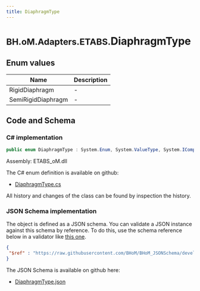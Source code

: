 ```yaml
---
title: DiaphragmType
---
```


# <small>BH.oM.Adapters.ETABS.</small>**DiaphragmType**



## Enum values

| Name            | Description                                                    |
|-----------------|----------------------------------------------------------------|
| RigidDiaphragm |  -  |
| SemiRigidDiaphragm |  -  |


## Code and Schema

### C# implementation

``` C# title="C#"
public enum DiaphragmType : System.Enum, System.ValueType, System.IComparable, System.ISpanFormattable, System.IFormattable, System.IConvertible
```

Assembly: ETABS_oM.dll

The C# enum definition is available on github:

- [DiaphragmType.cs](https://github.com/BHoM/ETABS_Toolkit/blob/develop/ETABS_oM/Enums\Diaphragm.cs)

All history and changes of the class can be found by inspection the history.
### JSON Schema implementation

The object is defined as a JSON schema. You can validate a JSON instance against this schema by reference. To do this, use the schema reference below in a validator like [this one](https://www.jsonschemavalidator.net/).

``` json title="JSON Schema"
{
 "$ref" : "https://raw.githubusercontent.com/BHoM/BHoM_JSONSchema/develop/ETABS_oM/DiaphragmType.json"
}
```

The JSON Schema is available on github here:

- [DiaphragmType.json](https://github.com/BHoM/BHoM_JSONSchema/blob/develop/ETABS_oM/DiaphragmType.json)
